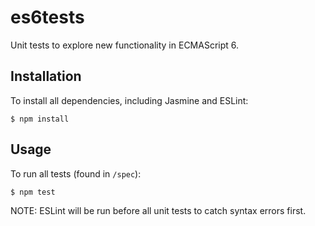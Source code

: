 # es6tests
Unit tests to explore new functionality in ECMAScript 6.

## Installation
To install all dependencies, including Jasmine and ESLint:

```
$ npm install
```

## Usage
To run all tests (found in `/spec`):

```
$ npm test
```

NOTE: ESLint will be run before all unit tests to catch syntax errors first.
